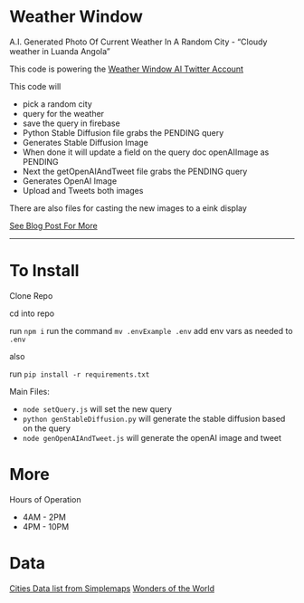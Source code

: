 # Weather Window

A.I. Generated Photo Of Current Weather In A Random City - “Cloudy weather in Luanda Angola”

This code is powering the [Weather Window AI Twitter Account](https://twitter.com/WeatherWindowAI)

This code will

- pick a random city
- query for the weather
- save the query in firebase
- Python Stable Diffusion file grabs the PENDING query
- Generates Stable Diffusion Image
- When done it will update a field on the query doc openAIImage as PENDING
- Next the getOpenAIAndTweet file grabs the PENDING query
- Generates OpenAI Image
- Upload and Tweets both images

There are also files for casting the new images to a eink display

[See Blog Post For More](https://mikepland.com/portfolio/dall-e/2023/05/13/Weather-Window-AI/)

----

# To Install
Clone Repo

cd into repo

run `npm i`
run the command `mv .envExample .env`
add env vars as needed to `.env`

also

run `pip install -r requirements.txt`

Main Files:
- `node setQuery.js` will set the new query
- `python genStableDiffusion.py` will generate the stable diffusion based on the query
- `node genOpenAIAndTweet.js` will generate the openAI image and tweet

# More
Hours of Operation
- 4AM - 2PM
- 4PM - 10PM


# Data

[Cities Data list from Simplemaps](https://simplemaps.com/data/world-cities)
[Wonders of the World](https://www.kaggle.com/datasets/karnikakapoor/wonders-of-world)